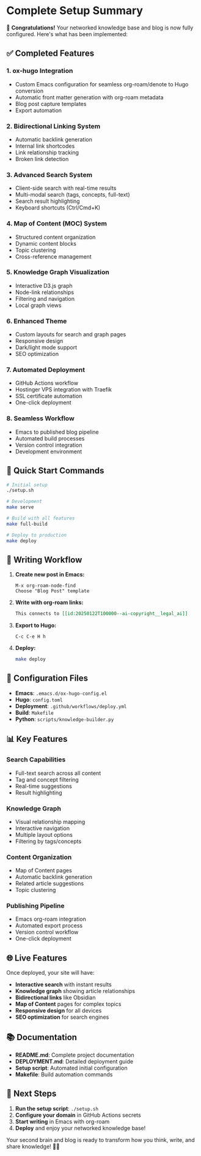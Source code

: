 # Complete Setup Summary

🎉 **Congratulations!** Your networked knowledge base and blog is now fully configured. Here's what has been implemented:

## ✅ Completed Features

### 1. **ox-hugo Integration** 
- Custom Emacs configuration for seamless org-roam/denote to Hugo conversion
- Automatic front matter generation with org-roam metadata
- Blog post capture templates
- Export automation

### 2. **Bidirectional Linking System**
- Automatic backlink generation
- Internal link shortcodes
- Link relationship tracking
- Broken link detection

### 3. **Advanced Search System**
- Client-side search with real-time results
- Multi-modal search (tags, concepts, full-text)
- Search result highlighting
- Keyboard shortcuts (Ctrl/Cmd+K)

### 4. **Map of Content (MOC) System**
- Structured content organization
- Dynamic content blocks
- Topic clustering
- Cross-reference management

### 5. **Knowledge Graph Visualization**
- Interactive D3.js graph
- Node-link relationships
- Filtering and navigation
- Local graph views

### 6. **Enhanced Theme**
- Custom layouts for search and graph pages
- Responsive design
- Dark/light mode support
- SEO optimization

### 7. **Automated Deployment**
- GitHub Actions workflow
- Hostinger VPS integration with Traefik
- SSL certificate automation
- One-click deployment

### 8. **Seamless Workflow**
- Emacs to published blog pipeline
- Automated build processes
- Version control integration
- Development environment

## 🚀 Quick Start Commands

```bash
# Initial setup
./setup.sh

# Development
make serve

# Build with all features
make full-build

# Deploy to production
make deploy
```

## 📝 Writing Workflow

1. **Create new post in Emacs:**
   ```
   M-x org-roam-node-find
   Choose "Blog Post" template
   ```

2. **Write with org-roam links:**
   ```org
   This connects to [[id:20250122T100000--ai-copyright__legal_ai]]
   ```

3. **Export to Hugo:**
   ```
   C-c C-e H h
   ```

4. **Deploy:**
   ```bash
   make deploy
   ```

## 🔧 Configuration Files

- **Emacs**: `.emacs.d/ox-hugo-config.el`
- **Hugo**: `config.toml`
- **Deployment**: `.github/workflows/deploy.yml`
- **Build**: `Makefile`
- **Python**: `scripts/knowledge-builder.py`

## 📊 Key Features

### Search Capabilities
- Full-text search across all content
- Tag and concept filtering
- Real-time suggestions
- Result highlighting

### Knowledge Graph
- Visual relationship mapping
- Interactive navigation
- Multiple layout options
- Filtering by tags/concepts

### Content Organization
- Map of Content pages
- Automatic backlink generation
- Related article suggestions
- Topic clustering

### Publishing Pipeline
- Emacs org-roam integration
- Automated export process
- Version control workflow
- One-click deployment

## 🌐 Live Features

Once deployed, your site will have:

- **Interactive search** with instant results
- **Knowledge graph** showing article relationships
- **Bidirectional links** like Obsidian
- **Map of Content** pages for complex topics
- **Responsive design** for all devices
- **SEO optimization** for search engines

## 📚 Documentation

- **README.md**: Complete project documentation
- **DEPLOYMENT.md**: Detailed deployment guide
- **Setup script**: Automated initial configuration
- **Makefile**: Build automation commands

## 🎯 Next Steps

1. **Run the setup script**: `./setup.sh`
2. **Configure your domain** in GitHub Actions secrets
3. **Start writing** in Emacs with org-roam
4. **Deploy** and enjoy your networked knowledge base!

Your second brain and blog is ready to transform how you think, write, and share knowledge! 🧠✨
